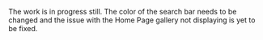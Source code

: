 The work is in progress still. The color of the search bar needs to be changed and the issue with the Home Page gallery not displaying is yet to be fixed.
